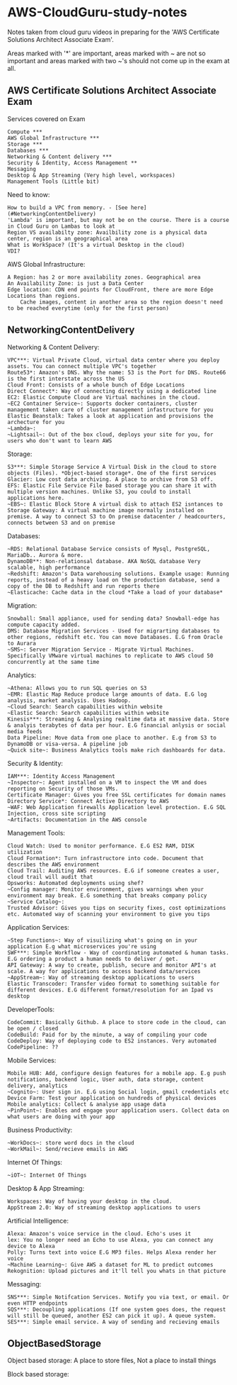# AWS-CloudGuru-study-notes
Notes taken from cloud guru videos in preparing for the 'AWS Certificate Solutions Architect Associate Exam'.

Areas marked with '\*' are important, areas marked with ~ are not so important and areas marked with two ~'s should not come up in the exam at all.

AWS Certificate Solutions Architect Associate Exam
--------------------------------------------------
Services covered on Exam

    Compute ***
    AWS Global Infrastructure ***
    Storage ***
    Databases ***
    Networking & Content delivery ***
    Security & Identity, Access Management **
    Messaging
    Desktop & App Streaming (Very high level, workspaces)
    Management Tools (Little bit)
	
Need to know:

    How to build a VPC from memory. - [See here](#NetworkingContentDelivery)
    'Lambda' is important, but may not be on the course. There is a course in Cloud Guru on Lambas to look at
    Region VS availabilty zone: Availbility zone is a physical data center, region is an geographical area
    What is WorkSpace? (It's a virtual Desktop in the cloud)
    VDI?
	
AWS Global Infrastructure:

    A Region: has 2 or more availability zones. Geographical area
    An Availability Zone: is just a Data Center
    Edge location: CDN end points for CloudFront, there are more Edge Locations than regions.
        Cache images, content in another area so the region doesn't need to be reached everytime (only for the first person)

## NetworkingContentDelivery<a name="NetworkingContentDelivery"></a>
Networking & Content Delivery:

    VPC***: Virtual Private Cloud, virtual data center where you deploy assets. You can connect multiple VPC's together
    Route53*: Amazon's DNS. Why the name: 53 is the Port for DNS. Route66 is the first interstate across the US
    Cloud Front: Consists of a whole bunch of Edge Locations
    Direct Connect*: Way of connecting directly using a dedicated line
    EC2: Elastic Compute Cloud are Virtual machines in the cloud. 
    ~EC2 Container Service~: Supports docker containers, cluster management taken care of cluster management infastructure for you
    Elastic Beanstalk: Takes a look at application and provisions the archecture for you
    ~Lambda~: 
    ~Lightsail~: Out of the box cloud, deploys your site for you, for users who don't want to learn AWS

Storage:

    S3***: Simple Storage Service A Virtual Disk in the cloud to store objects (Files). *Object-based storage*. One of the first services
    Glacier: Low cost data archiving. A place to archive from S3 off.
    EFS: Elastic File Service File based storage you can share it with multiple version machines. Unlike S3, you could to install applications here.
    ~EBS~: Elastic Block Store A virtual disk to attach ES2 isntances to
    Storage Gateway: A virtual machine image normally installed on premise. A way to connect S3 to On premise datacenter / headcourters, connects between S3 and on premise
	
Databases:

    ~RDS: Relational Database Service consists of Mysql, PostgreSQL, MariaDb.. Aurora & more.
    DynamoDB**: Non-relationsal database. AKA NoSQL database Very scalable, high performance
    ~Redshift: Amazon's Data warehousing solutions. Example usage: Running reports, instead of a heavy load on the production database, send a copy of the DB to Redshift and run reports there
    ~Elasticache: Cache data in the cloud *Take a load of your database*
	
Migration:

    Snowball: Small appliance, used for sending data? Snowball-edge has compute capacity added.
    DMS: Database Migration Services - Used for migrarting databases to other regions, redshift etc. You can move Databases. E.G from Oracle to Aurara
    ~SMS~: Server Migration Service - Migrate Virtual Machines. Specifically VMware virtual machines to replicate to AWS cloud 50 concurrently at the same time

Analytics:

    ~Athena: Allows you to run SQL queries on S3
    ~EMR: Elastic Map Reduce produce large amounts of data. E.G log analysis, market analysis. Uses Hadoop.
    ~Cloud Search: Search capabilities within website
    ~Elastic Search: Search capabilities within website
    Kinesis***: Streaming & Analysing realtime data at massive data. Store & analyis terabytes of data per hour. E.G financial anlysis or social media feeds
    Data Pipeline: Move data from one place to another. E.g from S3 to DynamoDB or visa-versa. A pipeline job
    ~Quick site~: Business Analytics tools make rich dashboards for data.

Security & Identity:

    IAM***: Identity Access Management
    ~Inspector~: Agent installed on a VM to inspect the VM and does reporting on Security of those VMs.
    Certificate Manager: Gives you free SSL certificates for domain names
    Directory Service*: Connect Active Directory to AWS
    ~WAF: Web Application firewalls Application level protection. E.G SQL Injection, cross site scripting
    ~Artifacts: Documentation in the AWS console

Management Tools:

    Cloud Watch: Used to monitor performance. E.G ES2 RAM, DISK utilization
    Cloud Formation*: Turn infrastructore into code. Document that describes the AWS environment
    Cloud Trail: Auditing AWS resources. E.G if someone creates a user, cloud trail will audit that
    Opsworks: Automated deployments using shef?
    ~Config manager: Monitor environment, gives warnings when your environment may break. E.G something that breaks company policy
    ~Service Catalog~: 
    Trusted Advisor: Gives you tips on security fixes, cost optimizations etc. Automated way of scanning your environment to give you tips

Application Services:

    ~Step Functions~: Way of visuilizing what's going on in your application E.g what microservices you're using
    SWF***: Simple Workflow - Way of coordinating automated & human tasks. E.G ordering a product a human needs to deliver / get.
    API Gateway: A way to create, publish, secure and monitor API's at scale. A way for applications to access backend data/services
    ~AppStream~: Way of streaming desktop applications to users
    Elastic Transcoder: Transfer video format to something suitable for different devices. E.G different format/resolution for an Ipad vs desktop

DeveloperTools:

    CodeCommit: Basically Github. A place to store code in the cloud, can be open / closed
    CodeBuild: Paid for by the minute, a way of compiling your code
    CodeDeploy: Way of deploying code to ES2 instances. Very automated
    CodePipeline: ??

Mobile Services:

    Mobile HUB: Add, configure design features for a mobile app. E.g push notifications, backend logic, User auth, data storage, content delivery, analytics
    ~Cognito~: User sign in. E.G using Social login, gmail credentials etc
    Device Farm: Test your application on hundreds of physical devices
    Mobile analytics: Collect & analyse app usage data
    ~PinPoint~: Enables and engage your application users. Collect data on what users are doing with your app

Business Productivity:

    ~WorkDocs~: store word docs in the cloud
    ~WorkMail~: Send/recieve emails in AWS

Internet Of Things:

    ~iOT~: Internet Of Things
	
Desktop & App Streaming:

    Workspaces: Way of having your desktop in the cloud.
    AppStream 2.0: Way of streaming desktop applications to users
	
Artificial Intelligence:

    Alexa: Amazon's voice service in the cloud. Echo's uses it
    lex: You no longer need an Echo to use Alexa, you can connect any device to Alexa
    Polly: Turns text into voice E.G MP3 files. Helps Alexa render her voice
    ~Machine Learning~: Give AWS a dataset for ML to predict outcomes
    Rekognition: Upload pictures and it'll tell you whats in that picture

Messaging:

    SNS***: Simple Notifcation Services. Notify you via text, or email. Or even HTTP endpoints
    SQS***: Decoupling applications (If one system goes does, the request will still be queued, another ES2 can pick it up). A queue system. 
    SES***: Simple email service. A way of sending and recieving emails

## ObjectBasedStorage<a name="ObjectBasedStorage"></a>
Object based storage:
    A place to store files, Not a place to install things
    
Block based storage:

	
	
